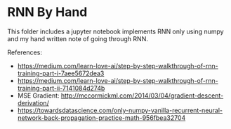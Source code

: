 # RNN By Hand 

This folder includes a jupyter notebook implements RNN only using numpy and my hand written note of going through RNN. 

References: 

- https://medium.com/learn-love-ai/step-by-step-walkthrough-of-rnn-training-part-i-7aee5672dea3  
- https://medium.com/learn-love-ai/step-by-step-walkthrough-of-rnn-training-part-ii-7141084d274b
- MSE Gradient: http://mccormickml.com/2014/03/04/gradient-descent-derivation/
- https://towardsdatascience.com/only-numpy-vanilla-recurrent-neural-network-back-propagation-practice-math-956fbea32704
